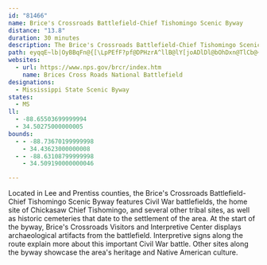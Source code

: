 ```yaml
---
id: "81466"
name: Brice's Crossroads Battlefield-Chief Tishomingo Scenic Byway
distance: "13.8"
duration: 30 minutes
description: The Brice's Crossroads Battlefield-Chief Tishomingo Scenic Byway features Civil War battlefields, the home site of Chickasaw Chief Tishomingo, and several other tribal sites.
path: eyqqE~lb|OyBBqFn@{[\LpPEfF?pf@DPHzrA^llB@lY[joADlDl@bOhDxn@TlCb@~Ax@tBjJzMrCgDxBmBfI_EfCsBpAyAlAeCnB}HrBeK|@aCn@gAzK{LhP|FfJvCra@zGvI`ClCh@dD^zV`GpJnId@XhALlTHnC^`Cx@nBlAtAdApArA~@r@bBd@xARrK@pABd@Nn@bAHlG^r@r@z@tKrDrCp@xGJfAXv@d@xMhOxBdBdKbGh@PdORrSJ~@moBEkc@Jad@Qms@Jyf@K{jAPsCh@{DbB_JpEgMzB{IjEiRTgDZkCf@wYTcKb@aHN_Az@aC|AwDbEwMn@_@`EyAX_BrDcGbAeDZmDRwDPqGrA_JzHiRlIqTvIc]h@{EQiZ
websites:
  - url: https://www.nps.gov/brcr/index.htm
    name: Brices Cross Roads National Battlefield
designations:
  - Mississippi State Scenic Byway
states:
  - MS
ll:
  - -88.65503699999994
  - 34.50275000000005
bounds:
  - - -88.73670199999998
    - 34.43623000000008
  - - -88.63108799999998
    - 34.509190000000046

---
```


Located in Lee and Prentiss counties, the Brice's Crossroads Battlefield-Chief Tishomingo Scenic Byway features Civil War battlefields, the home site of Chickasaw Chief Tishomingo, and several other tribal sites, as well as historic cemeteries that date to the settlement of the area.  At the start of the byway, Brice's Crossroads Visitors and Interpretive Center displays archaeological artifacts from the battlefield. Interpretive signs along the route explain more about this important Civil War battle.  Other sites along the byway showcase the area's heritage and Native American culture.
